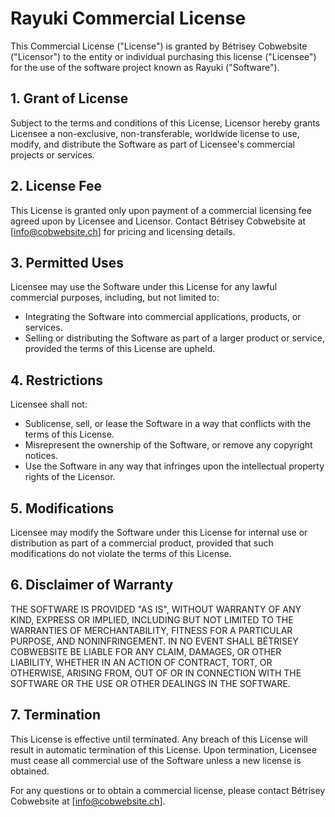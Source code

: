 # Rayuki Commercial License

This Commercial License ("License") is granted by Bétrisey Cobwebsite ("Licensor") to the entity or individual purchasing this license ("Licensee") for the use of the software project known as Rayuki ("Software").

## 1. Grant of License
Subject to the terms and conditions of this License, Licensor hereby grants Licensee a non-exclusive, non-transferable, worldwide license to use, modify, and distribute the Software as part of Licensee's commercial projects or services.

## 2. License Fee
This License is granted only upon payment of a commercial licensing fee agreed upon by Licensee and Licensor. Contact Bétrisey Cobwebsite at [info@cobwebsite.ch] for pricing and licensing details.

## 3. Permitted Uses
Licensee may use the Software under this License for any lawful commercial purposes, including, but not limited to:
   - Integrating the Software into commercial applications, products, or services.
   - Selling or distributing the Software as part of a larger product or service, provided the terms of this License are upheld.

## 4. Restrictions
Licensee shall not:
   - Sublicense, sell, or lease the Software in a way that conflicts with the terms of this License.
   - Misrepresent the ownership of the Software, or remove any copyright notices.
   - Use the Software in any way that infringes upon the intellectual property rights of the Licensor.

## 5. Modifications
Licensee may modify the Software under this License for internal use or distribution as part of a commercial product, provided that such modifications do not violate the terms of this License.

## 6. Disclaimer of Warranty
THE SOFTWARE IS PROVIDED "AS IS", WITHOUT WARRANTY OF ANY KIND, EXPRESS OR IMPLIED, INCLUDING BUT NOT LIMITED TO THE WARRANTIES OF MERCHANTABILITY, FITNESS FOR A PARTICULAR PURPOSE, AND NONINFRINGEMENT. IN NO EVENT SHALL BÉTRISEY COBWEBSITE BE LIABLE FOR ANY CLAIM, DAMAGES, OR OTHER LIABILITY, WHETHER IN AN ACTION OF CONTRACT, TORT, OR OTHERWISE, ARISING FROM, OUT OF OR IN CONNECTION WITH THE SOFTWARE OR THE USE OR OTHER DEALINGS IN THE SOFTWARE.

## 7. Termination
This License is effective until terminated. Any breach of this License will result in automatic termination of this License. Upon termination, Licensee must cease all commercial use of the Software unless a new license is obtained.

For any questions or to obtain a commercial license, please contact Bétrisey Cobwebsite at [info@cobwebsite.ch].
